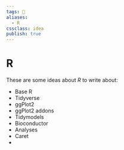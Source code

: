 ```yaml
---
tags: 📒
aliases: 
  - R
cssclass: idea
publish: true
---
```

# R
These are some ideas about _R_ to write about:

- Base R
- Tidyverse
- ggPlot2
- ggPlot2 addons
- Tidymodels
- Bioconductor
- Analyses
- Caret
- 